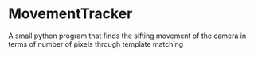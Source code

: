 # MovementTracker
A small python program that finds the sifting movement of the camera in terms of number of pixels through template matching
